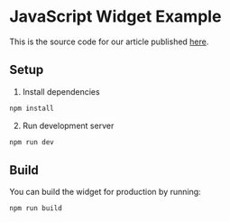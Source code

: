 # JavaScript Widget Example

This is the source code for our article published [here](https://rasayel.io/blog/how-to-create-a-javascript-widget/).

## Setup

1. Install dependencies

```sh
npm install
```

2. Run development server

```sh
npm run dev
```

## Build

You can build the widget for production by running:

```sh
npm run build
```

